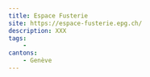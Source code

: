 ```yaml
---
title: Espace Fusterie
site: https://espace-fusterie.epg.ch/
description: XXX
tags:
    - 
cantons: 
    - Genève
---
```

